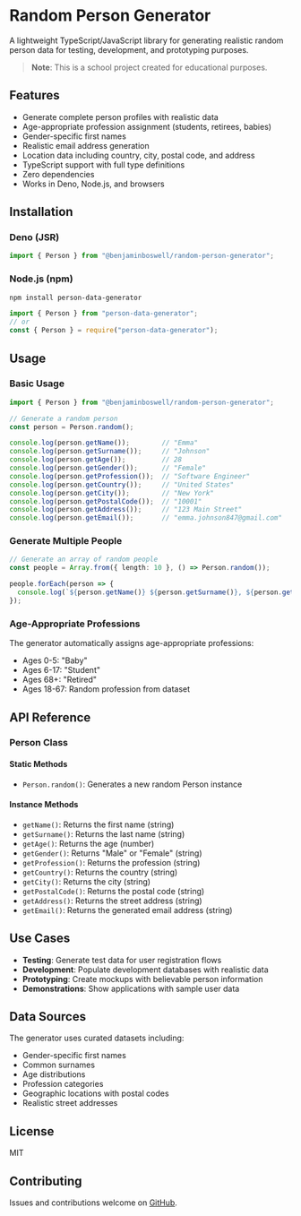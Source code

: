 # Random Person Generator

A lightweight TypeScript/JavaScript library for generating realistic random person data for testing, development, and prototyping purposes.

> **Note**: This is a school project created for educational purposes.

## Features

- Generate complete person profiles with realistic data
- Age-appropriate profession assignment (students, retirees, babies)
- Gender-specific first names
- Realistic email address generation
- Location data including country, city, postal code, and address
- TypeScript support with full type definitions
- Zero dependencies
- Works in Deno, Node.js, and browsers

## Installation

### Deno (JSR)
```typescript
import { Person } from "@benjaminboswell/random-person-generator";
```

### Node.js (npm)
```bash
npm install person-data-generator
```

```javascript
import { Person } from "person-data-generator";
// or
const { Person } = require("person-data-generator");
```

## Usage

### Basic Usage

```typescript
import { Person } from "@benjaminboswell/random-person-generator";

// Generate a random person
const person = Person.random();

console.log(person.getName());        // "Emma"
console.log(person.getSurname());     // "Johnson"
console.log(person.getAge());         // 28
console.log(person.getGender());      // "Female"
console.log(person.getProfession());  // "Software Engineer"
console.log(person.getCountry());     // "United States"
console.log(person.getCity());        // "New York"
console.log(person.getPostalCode());  // "10001"
console.log(person.getAddress());     // "123 Main Street"
console.log(person.getEmail());       // "emma.johnson847@gmail.com"
```

### Generate Multiple People

```typescript
// Generate an array of random people
const people = Array.from({ length: 10 }, () => Person.random());

people.forEach(person => {
  console.log(`${person.getName()} ${person.getSurname()}, ${person.getAge()}`);
});
```

### Age-Appropriate Professions

The generator automatically assigns age-appropriate professions:
- Ages 0-5: "Baby"
- Ages 6-17: "Student"  
- Ages 68+: "Retired"
- Ages 18-67: Random profession from dataset

## API Reference

### Person Class

#### Static Methods

- `Person.random()`: Generates a new random Person instance

#### Instance Methods

- `getName()`: Returns the first name (string)
- `getSurname()`: Returns the last name (string)
- `getAge()`: Returns the age (number)
- `getGender()`: Returns "Male" or "Female" (string)
- `getProfession()`: Returns the profession (string)
- `getCountry()`: Returns the country (string)
- `getCity()`: Returns the city (string)
- `getPostalCode()`: Returns the postal code (string)
- `getAddress()`: Returns the street address (string)
- `getEmail()`: Returns the generated email address (string)

## Use Cases

- **Testing**: Generate test data for user registration flows
- **Development**: Populate development databases with realistic data
- **Prototyping**: Create mockups with believable person information
- **Demonstrations**: Show applications with sample user data

## Data Sources

The generator uses curated datasets including:
- Gender-specific first names
- Common surnames
- Age distributions
- Profession categories
- Geographic locations with postal codes
- Realistic street addresses

## License

MIT

## Contributing

Issues and contributions welcome on [GitHub](https://github.com/boswellbenjamin/1DV610-L2).
